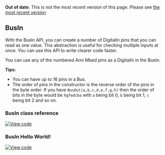 <span class="warnings">**Out of date**: This is not the most recent version of this page. Please see [the most recent version](y)</span>
## BusIn

With the BusIn API, you can create a number of DigitalIn pins that you can read as one value. This abstraction is useful for checking multiple inputs at once. You can use this API to write clearer code faster.

You can use any of the numbered Arm Mbed pins as a DigitalIn in the BusIn.

**Tips:**
* You can have up to 16 pins in a Bus.
* The order of pins in the constructor is the reverse order of the pins in the byte order. If you have `BusOut(a,b,c,d,e,f,g,h)` then the order of bits in the byte would be `hgfedcba` with `a` being bit 0, `b` being bit 1, `c` being bit 2 and so on.

### BusIn class reference

[![View code](https://www.mbed.com/embed/?type=library)](https://os.mbed.com/docs/v5.6/mbed-os-api-doxy/classmbed_1_1_bus_in.html)

### BusIn Hello World!

[![View code](https://www.mbed.com/embed/?url=https://os.mbed.com/teams/mbed_example/code/BusIn_HelloWorld/)](https://os.mbed.com/teams/mbed_example/code/BusIn_HelloWorld/file/2ec7138ea637/main.cpp)
